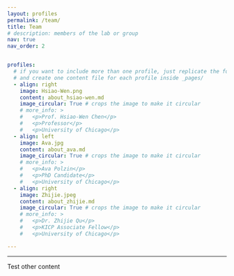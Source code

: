 ```yaml
---
layout: profiles
permalink: /team/
title: Team
# description: members of the lab or group
nav: true
nav_order: 2


profiles:
  # if you want to include more than one profile, just replicate the following block
  # and create one content file for each profile inside _pages/
  - align: right
    image: Hsiao-Wen.png
    content: about_hsiao-wen.md
    image_circular: True # crops the image to make it circular
    # more_info: >
    #   <p>Prof. Hsiao-Wen Chen</p>
    #   <p>Professor</p>
    #   <p>University of Chicago</p>
  - align: left
    image: Ava.jpg
    content: about_ava.md
    image_circular: True # crops the image to make it circular
    # more_info: >
    #   <p>Ava Polzin</p>
    #   <p>PhD Candidate</p>
    #   <p>University of Chicago</p>
  - align: right
    image: Zhijie.jpeg
    content: about_zhijie.md
    image_circular: True # crops the image to make it circular
    # more_info: >
    #   <p>Dr. Zhijie Qu</p>
    #   <p>KICP Associate Fellow</p>
    #   <p>University of Chicago</p>

---
```


***

Test other content
<!-- The following people have also worked with QUEST Dwarfs data and/or have contributed to their analysis:
- **Catherine Mah** (Hong Kong University '25, exchange student at UChicago) -- Recovering integrated photometry and structural parameters from DECaLS imaging -->